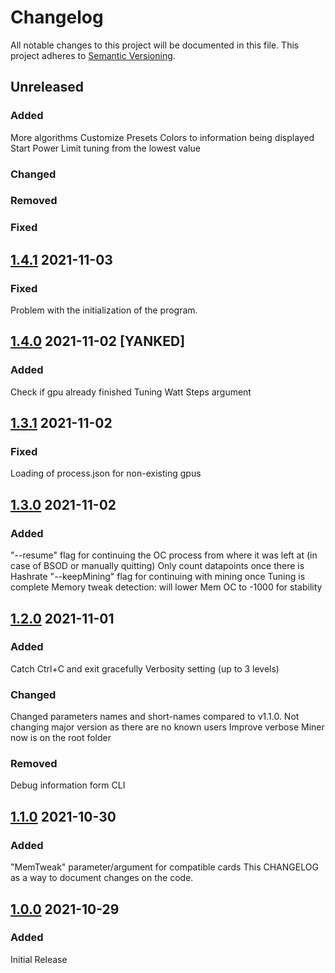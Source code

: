 # Changelog
All notable changes to this project will be documented in this file.
This project adheres to [Semantic Versioning](https://semver.org/).

## Unreleased
### Added
More algorithms
Customize Presets
Colors to information being displayed
Start Power Limit tuning from the lowest value
### Changed
### Removed
### Fixed

## [1.4.1](https://github.com/CryptoTuner/CryptoTuner/releases/tag/1.4.1) 2021-11-03
### Fixed
Problem with the initialization of the program.

## [1.4.0](https://github.com/CryptoTuner/CryptoTuner/releases/tag/1.4.0) 2021-11-02 [YANKED]
### Added
Check if gpu already finished Tuning
Watt Steps argument

## [1.3.1](https://github.com/CryptoTuner/CryptoTuner/releases/tag/1.3.1) 2021-11-02
### Fixed
Loading of process.json for non-existing gpus

## [1.3.0](https://github.com/CryptoTuner/CryptoTuner/releases/tag/1.3.0) 2021-11-02
### Added
"--resume" flag for continuing the OC process from where it was left at (in case of BSOD or manually quitting)
Only count datapoints once there is Hashrate
"--keepMining" flag for continuing with mining once Tuning is complete
Memory tweak detection: will lower Mem OC to -1000 for stability

## [1.2.0](https://github.com/CryptoTuner/CryptoTuner/releases/tag/1.2.0) 2021-11-01
### Added
Catch Ctrl+C and exit gracefully
Verbosity setting (up to 3 levels)
### Changed
Changed parameters names and short-names compared to v1.1.0. Not changing major version as there are no known users
Improve verbose
Miner now is on the root folder
### Removed
Debug information form CLI

## [1.1.0](https://github.com/CryptoTuner/CryptoTuner/releases/tag/1.1.0) 2021-10-30
### Added
"MemTweak" parameter/argument for compatible cards
This CHANGELOG as a way to document changes on the code.


## [1.0.0](https://github.com/CryptoTuner/CryptoTuner/releases/tag/1.0.0) 2021-10-29
### Added
Initial Release